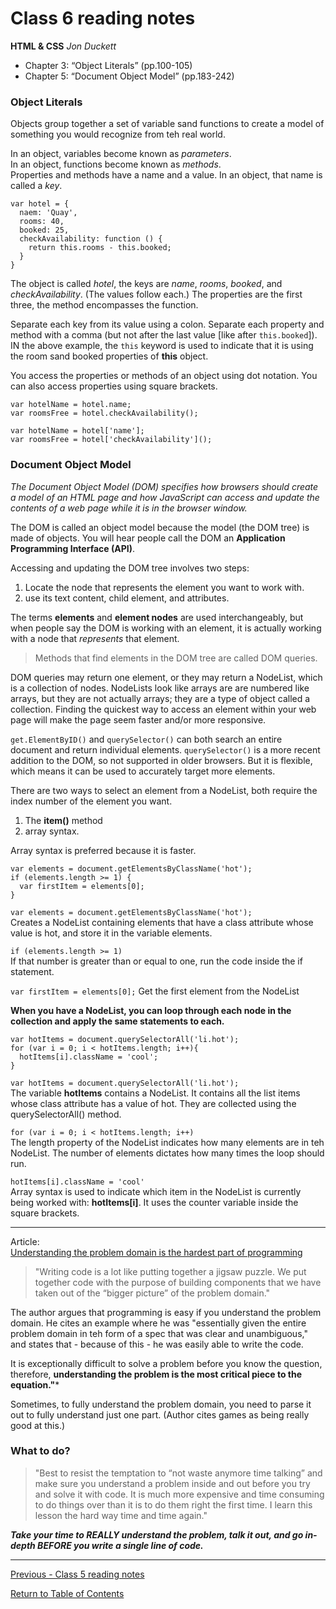# Class 6 reading notes

**HTML & CSS** *Jon Duckett*

- Chapter 3: “Object Literals” (pp.100-105)
- Chapter 5: “Document Object Model” (pp.183-242)

### Object Literals

Objects group together a set of variable sand functions to create a model of something you would recognize from teh real world. 

In an object, variables become known as *parameters*.  
In an object, functions become known as *methods*.  
Properties and methods have a name and a value. In an object, that name is called a *key*.

```
var hotel = {
  naem: 'Quay',
  rooms: 40,
  booked: 25,
  checkAvailability: function () {
    return this.rooms - this.booked;
  }
}
```
The object is called *hotel*, the keys are *name*, *rooms*, *booked*, and *checkAvailability*. (The values follow each.) The properties are the first three, the method encompasses the function.

Separate each key from its value using a colon. Separate each property and method with a comma (but not after the last value [like after `this.booked`]). IN the above example, the `this` keyword is used to indicate that it is using the room sand booked properties of **this** object. 

You access the properties or methods of an object using dot notation. You can also access properties using square brackets.   
```
var hotelName = hotel.name;
var roomsFree = hotel.checkAvailability();

var hotelName = hotel['name'];
var roomsFree = hotel['checkAvailability']();
```

### Document Object Model

*The Document Object Model (DOM) specifies how browsers should create a model of an HTML page and how JavaScript can access and update the contents of a web page while it is in the browser window.*

The DOM is called an object model because the model (the DOM tree) is made of objects. You will hear people call the DOM an **Application Programming Interface (API)**.  

Accessing and updating the DOM tree involves two steps:  
1. Locate the node that represents the element you want to work with.
2. use its text content, child element, and attributes.

The terms **elements** and **element nodes** are used interchangeably, but when people say the DOM is working with an element, it is actually working with a node that *represents* that element.

> Methods that find elements in the DOM tree are called DOM queries.

DOM queries may return one element, or they may return a NodeList, which is a collection of nodes. NodeLists look like arrays are are numbered like arrays, but they are not actually arrays; they are a type of object called a collection. Finding the quickest way to access an element within your web page will make the page seem faster and/or more responsive.

`get.ElementByID()` and `querySelector()` can both search an entire document and return individual elements. `querySelector()` is a more recent addition to the DOM, so not supported in older browsers. But it is flexible, which means it can be used to accurately target more elements.

There are two ways to select an element from a NodeList, both require the index number of the element you want.
1. The **item()** method
2. array syntax.

Array syntax is preferred because it is faster.
```
var elements = document.getElementsByClassName('hot');
if (elements.length >= 1) {
  var firstItem = elements[0];
}
```

`var elements = document.getElementsByClassName('hot');`  
Creates a NodeList containing elements that have a class attribute whose value is hot, and store it in the variable elements.

`if (elements.length >= 1)`  
If that number is greater than or equal to one, run the code inside the if statement.

`var firstItem = elements[0];`
Get the first element from the NodeList

**When you have a NodeList, you can loop through each node in the collection and apply the same statements to each.**

```
var hotItems = document.querySelectorAll('li.hot');
for (var i = 0; i < hotItems.length; i++){
  hotItems[i].className = 'cool';
}
```
`var hotItems = document.querySelectorAll('li.hot');`  
The variable **hotItems** contains a NodeList. It contains all the list items whose class attribute has a value of hot. They are collected using the querySelectorAll() method.

`for (var i = 0; i < hotItems.length; i++)`  
The length property of the NodeList indicates how many elements are in teh NodeList. The number of elements dictates how many times the loop should run.

`hotItems[i].className = 'cool'`  
Array syntax is used to indicate which item in the NodeList is currently being worked with: **hotItems[i]**. It uses the counter variable inside the square brackets.

<hr />

Article:  
[Understanding the problem domain is the hardest part of programming](https://simpleprogrammer.com/understanding-the-problem-domain-is-the-hardest-part-of-programming)

> "Writing code is a lot like putting together a jigsaw puzzle.  We put together code with the purpose of building components that we have taken out of the “bigger picture” of the problem domain."

The author argues that programming is easy if you understand the problem domain. He cites an example where he was "essentially given the entire problem domain in teh form of a spec that was clear and unambiguous," and states that - because of this - he was easily able to write the code.

It is exceptionally difficult to solve a problem before you know the question, therefore, **understanding the problem is the most critical piece to the equation."***  

Sometimes, to fully understand the problem domain, you need to parse it out to fully understand just one part. (Author cites games as being really good at this.)

### What to do?

> "Best to resist the temptation to “not waste anymore time talking” and make sure you understand a problem inside and out before you try and solve it with code.  It is much more expensive and time consuming to do things over than it is to do them right the first time.  I learn this lesson the hard way time and time again."

***Take your time to REALLY understand the problem, talk it out, and go in-depth BEFORE you write a single line of code.***


<hr />

[Previous - Class 5 reading notes](class-05.md) 

[Return to Table of Contents](README.md)